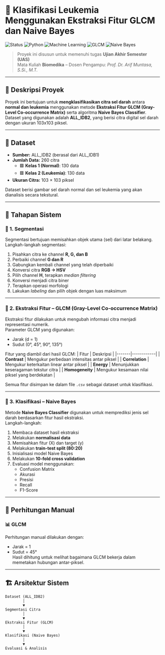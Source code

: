 # 🧬 Klasifikasi Leukemia Menggunakan Ekstraksi Fitur GLCM dan Naive Bayes  

![Status](https://img.shields.io/badge/Status-Completed-brightgreen?style=for-the-badge)
![Python](https://img.shields.io/badge/Python-3776AB?style=for-the-badge&logo=python&logoColor=white)
![Machine Learning](https://img.shields.io/badge/Machine%20Learning-FFD43B?style=for-the-badge)
![GLCM](https://img.shields.io/badge/Feature%20Extraction-GLCM-blue?style=for-the-badge)
![Naive Bayes](https://img.shields.io/badge/Classifier-Naive%20Bayes-orange?style=for-the-badge)

> Proyek ini disusun untuk memenuhi tugas **Ujian Akhir Semester (UAS)**  
> Mata Kuliah **Biomedika** – Dosen Pengampu: *Prof. Dr. Arif Muntasa, S.Si., M.T.*

---

## 📘 Deskripsi Proyek  
Proyek ini bertujuan untuk **mengklasifikasikan citra sel darah** antara **normal dan leukemia** menggunakan metode **Ekstraksi Fitur GLCM (Gray-Level Co-occurrence Matrix)** serta algoritma **Naive Bayes Classifier**.  
Dataset yang digunakan adalah **ALL_IDB2**, yang berisi citra digital sel darah dengan ukuran 103x103 piksel.

---

## 🧩 Dataset  
- **Sumber:** ALL_IDB2 (berasal dari ALL_IDB1)  
- **Jumlah Data:** 260 citra  
  - 🟩 **Kelas 1 (Normal)**: 130 data  
  - 🟥 **Kelas 2 (Leukemia)**: 130 data  
- **Ukuran Citra:** 103 × 103 piksel  

Dataset berisi gambar sel darah normal dan sel leukemia yang akan dianalisis secara tekstural.

---

## 🧠 Tahapan Sistem  

### 🔹 1. Segmentasi  
Segmentasi bertujuan memisahkan objek utama (sel) dari latar belakang.  
Langkah-langkah segmentasi:
1. Pisahkan citra ke channel **R, G, dan B**  
2. Perbaiki channel **G dan R**  
3. Gabungkan kembali channel yang telah diperbaiki  
4. Konversi citra **RGB → HSV**  
5. Pilih channel **H**, terapkan *median filtering*  
6. Konversi menjadi citra biner  
7. Terapkan operasi morfologi  
8. Lakukan *labeling* dan pilih objek dengan luas maksimum  

---

### 🔹 2. Ekstraksi Fitur – GLCM (Gray-Level Co-occurrence Matrix)  
Ekstraksi fitur dilakukan untuk mengubah informasi citra menjadi representasi numerik.  
Parameter GLCM yang digunakan:
- Jarak (d = 1)  
- Sudut (0°, 45°, 90°, 135°)  

Fitur yang diambil dari hasil GLCM:
| Fitur | Deskripsi |
|-------|------------|
| **Contrast** | Mengukur perbedaan intensitas antar piksel |
| **Correlation** | Mengukur keterkaitan linear antar piksel |
| **Energy** | Menunjukkan keseragaman tekstur citra |
| **Homogeneity** | Mengukur kesamaan nilai piksel yang berdekatan |

Semua fitur disimpan ke dalam file `.csv` sebagai dataset untuk klasifikasi.

---

### 🔹 3. Klasifikasi – Naive Bayes  
Metode **Naive Bayes Classifier** digunakan untuk memprediksi jenis sel darah berdasarkan fitur hasil ekstraksi.  
Langkah-langkah:
1. Membaca dataset hasil ekstraksi  
2. Melakukan **normalisasi data**  
3. Memisahkan fitur (X) dan target (y)  
4. Melakukan **train-test split (80:20)**  
5. Inisialisasi model Naive Bayes  
6. Melakukan **10-fold cross validation**  
7. Evaluasi model menggunakan:
   - Confusion Matrix  
   - Akurasi  
   - Presisi  
   - Recall  
   - F1-Score  

---

## 🧮 Perhitungan Manual  

### 📊 GLCM  
Perhitungan manual dilakukan dengan:
- Jarak = 1  
- Sudut = 45°  
Hasil dihitung untuk melihat bagaimana GLCM bekerja dalam memetakan hubungan antar-piksel.


---

## 🏗️ Arsitektur Sistem  
```text
Dataset (ALL_IDB2)
        │
        ▼
Segmentasi Citra
        │
        ▼
Ekstraksi Fitur (GLCM)
        │
        ▼
Klasifikasi (Naive Bayes)
        │
        ▼
Evaluasi & Analisis

```


